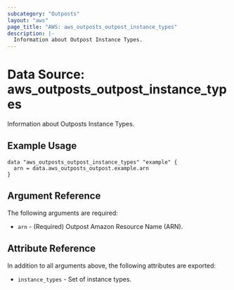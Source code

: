 ```yaml
---
subcategory: "Outposts"
layout: "aws"
page_title: "AWS: aws_outposts_outpost_instance_types"
description: |-
  Information about Outpost Instance Types.
---
```


# Data Source: aws_outposts_outpost_instance_types

Information about Outposts Instance Types.

## Example Usage

```hcl
data "aws_outposts_outpost_instance_types" "example" {
  arn = data.aws_outposts_outpost.example.arn
}
```

## Argument Reference

The following arguments are required:

* `arn` - (Required) Outpost Amazon Resource Name (ARN).

## Attribute Reference

In addition to all arguments above, the following attributes are exported:

* `instance_types` - Set of instance types.
